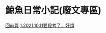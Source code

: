 # 鯨魚日常小記(廢文專區)  
[回前頁](https://whaleon120.github.io/blogs/blog.html)
[1.2021.10.11要段考了，好煩](WHALEon120.github.io/blogs/feeling/20211011)
